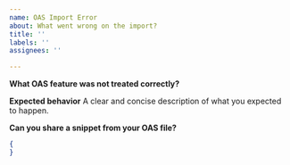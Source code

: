 ```yaml
---
name: OAS Import Error
about: What went wrong on the import?
title: ''
labels: ''
assignees: ''

---
```


**What OAS feature was not treated correctly?**

**Expected behavior**
A clear and concise description of what you expected to happen.

**Can you share a snippet from your OAS file?**
```json
{
}
```
